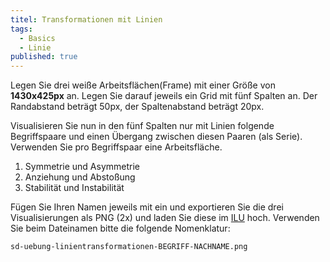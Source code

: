 ```yaml
---
titel: Transformationen mit Linien
tags: 
  - Basics
  - Linie
published: true
---
```


Legen Sie drei weiße Arbeitsflächen(Frame) mit einer Größe von **1430x425px** an. Legen Sie darauf jeweils ein Grid mit fünf Spalten an. Der Randabstand beträgt 50px, der Spaltenabstand beträgt 20px. 

Visualisieren Sie nun in den fünf Spalten nur mit Linien folgende Begriffspaare und einen Übergang zwischen diesen Paaren (als Serie). Verwenden Sie pro Begriffspaar eine Arbeitsfläche. 

1. Symmetrie und Asymmetrie
2. Anziehung und Abstoßung
3. Stabilität und Instabilität



Fügen Sie Ihren Namen jeweils mit ein und exportieren Sie die drei Visualisierungen als PNG (2x) und laden Sie diese im [ILU](https://ilu.th-koeln.de/ilias.php?baseClass=ilExerciseHandlerGUI&ref_id=482917&cmd=showOverview) hoch. Verwenden Sie beim Dateinamen bitte die folgende Nomenklatur:

```sd-uebung-linientransformationen-BEGRIFF-NACHNAME.png```
